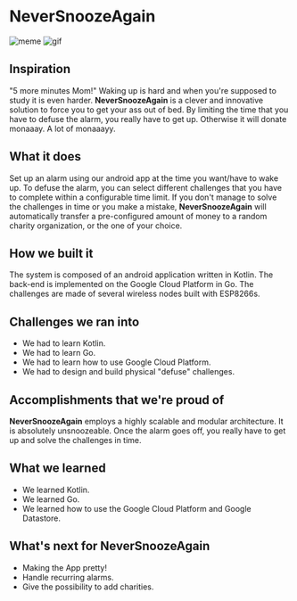 # NeverSnoozeAgain

![meme](gallery.jpg)
![gif](meme.gif)

## Inspiration
"5 more minutes Mom!" 
Waking up is hard and when you're supposed to study it is even harder.
**NeverSnoozeAgain** is a clever and innovative solution to force you to get your ass out of bed.
By limiting the time that you have to defuse the alarm, you really have to get up. 
Otherwise it will donate monaaay.
A lot of monaaayy.


## What it does
Set up an alarm using our android app at the time you want/have to wake up. 
To defuse the alarm, you can select different challenges that you have to complete within a configurable time limit.
If you don't manage to solve the challenges in time or you make a mistake, **NeverSnoozeAgain** will automatically transfer a pre-configured amount of money to a random charity organization, or the one of your choice.

## How we built it
The system is composed of an android application written in Kotlin.
The back-end is implemented on the Google Cloud Platform in Go.
The challenges are made of several wireless nodes built with ESP8266s.

## Challenges we ran into
- We had to learn Kotlin.
- We had to learn Go.
- We had to learn how to use Google Cloud Platform.
- We had to design and build physical "defuse" challenges.

## Accomplishments that we're proud of
**NeverSnoozeAgain** employs a highly scalable and modular architecture.
It is absolutely unsnoozeable. Once the alarm goes off, you really have to get up and solve the challenges in time.


## What we learned
- We learned Kotlin.
- We learned Go.
- We learned how to use the Google Cloud Platform and Google Datastore.

## What's next for NeverSnoozeAgain
- Making the App pretty! 
- Handle recurring alarms.
- Give the possibility to add charities.




